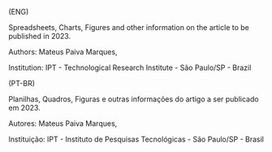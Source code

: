 (ENG)

Spreadsheets, Charts, Figures and other information on the article to be published in 2023.

Authors: Mateus Paiva Marques, 

Institution: IPT - Technological Research Institute - São Paulo/SP - Brazil


(PT-BR)

Planilhas, Quadros, Figuras e outras informações do artigo a ser publicado em 2023.

Autores: Mateus Paiva Marques,

Instituição: IPT - Instituto de Pesquisas Tecnológicas - São Paulo/SP - Brasil

